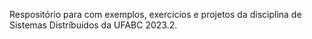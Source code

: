 Respositório para com exemplos, exercícios e projetos da disciplina de Sistemas Distríbuidos da UFABC 2023.2.